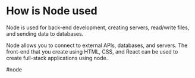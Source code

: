 # How is Node used
Node is used for back-end development, creating servers, read/write files, and sending data to databases.

Node allows you to connect to external APIs, databases, and servers. The front-end  that you create using HTML, CSS, and React can be used to create full-stack applications using node.

#node 